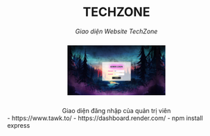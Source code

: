 <div align="center" size="30">

# TECHZONE
  _Giao diện Website TechZone_
</div>
  
<p align="center">
  <img src="docs/Picture1.png" alt="1" width="45%" style="margin:10px;">
</p>
<div align="center"> Giao diện đăng nhập của quản trị viên</div>
- https://www.tawk.to/
- https://dashboard.render.com/
- npm install express
